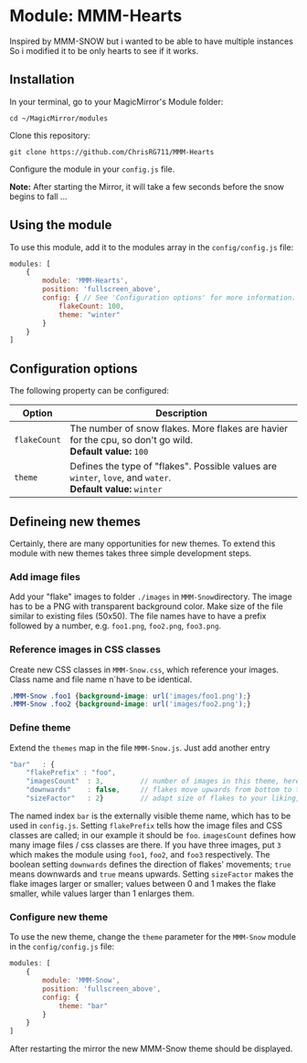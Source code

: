 # Module: MMM-Hearts
Inspired by MMM-SNOW but i wanted to be able to have multiple instances So i modified it to be only hearts to see if it works.

## Installation

In your terminal, go to your MagicMirror's Module folder:
````
cd ~/MagicMirror/modules
````

Clone this repository:
````
git clone https://github.com/ChrisRG711/MMM-Hearts
````

Configure the module in your `config.js` file.

**Note:** After starting the Mirror, it will take a few seconds before the snow begins to fall ...

## Using the module

To use this module, add it to the modules array in the `config/config.js` file:
````javascript
modules: [
	{
		module: 'MMM-Hearts',
		position: 'fullscreen_above',
		config: { // See 'Configuration options' for more information.
			flakeCount: 100,
			theme: "winter"			
		}
	}
]
````

## Configuration options

The following property can be configured:


|Option|Description|
|---|---|
|`flakeCount`|The number of snow flakes. More flakes are havier for the cpu, so don't go wild. <br>**Default value:** `100`|
|`theme`| Defines the type of "flakes". Possible values are `winter`, `love`, and `water`.<br>**Default value:** `winter`|

## Defineing new themes

Certainly, there are many opportunities for new themes. To extend this module with new themes takes three simple development steps.

### Add image files
Add your "flake" images to folder `./images` in `MMM-Snow`directory. The image has to be a PNG with transparent background color. Make size of the file similar to existing files (50x50). The file names have to have a prefix followed by a number, e.g. `foo1.png`, `foo2.png`, `foo3.png`.

### Reference images in CSS classes
Create new CSS classes in `MMM-Snow.css`, which reference your images. Class name and file name n´have to be identical. 
````css
.MMM-Snow .foo1 {background-image: url('images/foo1.png');}
.MMM-Snow .foo2 {background-image: url('images/foo2.png');}
````

### Define theme
Extend the `themes` map in the file `MMM-Snow.js`. Just add another entry   
````javascript
"bar"   : { 
	"flakePrefix" : "foo",    
	"imagesCount"  : 3,         // number of images in this theme, here:  foo1, foo2, foo3
	"downwards"    : false,     // flakes move upwards from bottom to top
	"sizeFactor"   : 2}         // adapt size of flakes to your liking, <1 smaller, =1 original, >1 larger 
````
The named index `bar` is the externally visible theme name, which has to be used in `config.js`. Setting `flakePrefix` tells how the image files and CSS classes are called; in our example it should be `foo`. `imagesCount` defines how many image files / css classes are there. If you have three images, put `3` which makes the module using `foo1`, `foo2`, and `foo3` respectively. The boolean setting `downwards` defines the direction of flakes' movements; `true` means downwards and `true` means upwards. Setting `sizeFactor` makes the flake images larger or smaller; values between 0 and 1 makes the flake smaller, while values larger  than 1 enlarges them.

### Configure new theme
To use the new theme, change the `theme` parameter for the `MMM-Snow` module in the `config/config.js` file:
````javascript
modules: [
	{
		module: 'MMM-Snow',
		position: 'fullscreen_above',
		config: {
			theme: "bar"
		}
	}
]
````
After restarting the mirror the new MMM-Snow theme should be displayed. 
